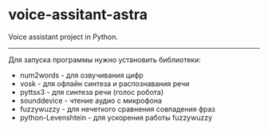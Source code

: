 # voice-assitant-astra

Voice assistant project in Python.
<br><hr>
Для запуска программы нужно установить библиотеки:

* num2words - для озвучивания цифр
* vosk - для офлайн синтеза и распознавания речи
* pyttsx3 - для синтеза речи (голос робота)
* sounddevice - чтение аудио с микрофона
* fuzzywuzzy - для нечеткого сравнения совпадения фраз
* python-Levenshtein - для ускорения работы fuzzywuzzy